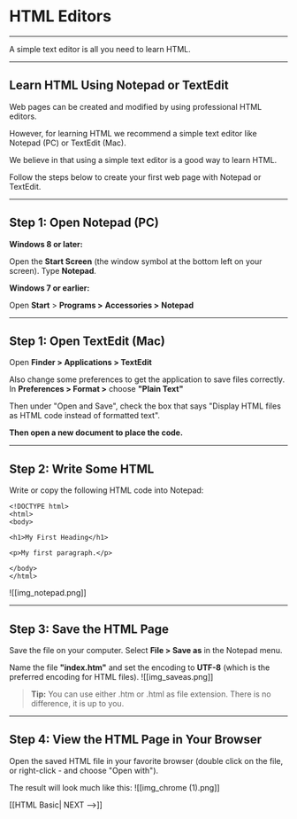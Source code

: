 # HTML Editors
___

A simple text editor is all you need to learn HTML.

<hr>

## Learn HTML Using Notepad or TextEdit

Web pages can be created and modified by using professional HTML editors.

However, for learning HTML we recommend a simple text editor like Notepad (PC) or TextEdit (Mac).

We believe in that using a simple text editor is a good way to learn HTML.

Follow the steps below to create your first web page with Notepad or TextEdit.

<hr>

## Step 1: Open Notepad (PC)

**Windows 8 or later:**

Open the **Start Screen** (the window symbol at the bottom left on your screen). Type **Notepad**.

**Windows 7 or earlier:**

Open **Start** > **Programs >** **Accessories >** **Notepad**

<hr>

## Step 1: Open TextEdit (Mac)

Open **Finder > Applications > TextEdit**

Also change some preferences to get the application to save files correctly. In **Preferences > Format >** choose **"Plain Text"**

Then under "Open and Save", check the box that says "Display HTML files as HTML code instead of formatted text".

**Then open a new document to place the code.**

<hr>

## Step 2: Write Some HTML

Write or copy the following HTML code into Notepad:
```
<!DOCTYPE html>  
<html>  
<body>  
  
<h1>My First Heading</h1>  
  
<p>My first paragraph.</p>  
  
</body>  
</html>
```
![[img_notepad.png]]

<hr>

## Step 3: Save the HTML Page

Save the file on your computer. Select **File > Save as** in the Notepad menu.

Name the file **"index.htm"** and set the encoding to **UTF-8** (which is the preferred encoding for HTML files).
![[img_saveas.png]]

>**Tip:** You can use either .htm or .html as file extension. There is no difference, it is up to you.

<hr>

## Step 4: View the HTML Page in Your Browser

Open the saved HTML file in your favorite browser (double click on the file, or right-click - and choose "Open with").

The result will look much like this:
![[img_chrome (1).png]]

[[HTML Basic| NEXT -->]]